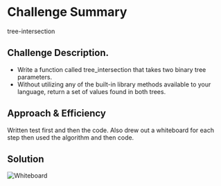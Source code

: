 # Challenge Summary
tree-intersection

## Challenge Description.
- Write a function called tree_intersection that takes two binary tree parameters.
- Without utilizing any of the built-in library methods available to your language, return a set of values found in both trees.

## Approach & Efficiency
Written test first and then the code. Also drew out a whiteboard for each step then used the algorithm and then code.

## Solution
![Whiteboard](./assets/)